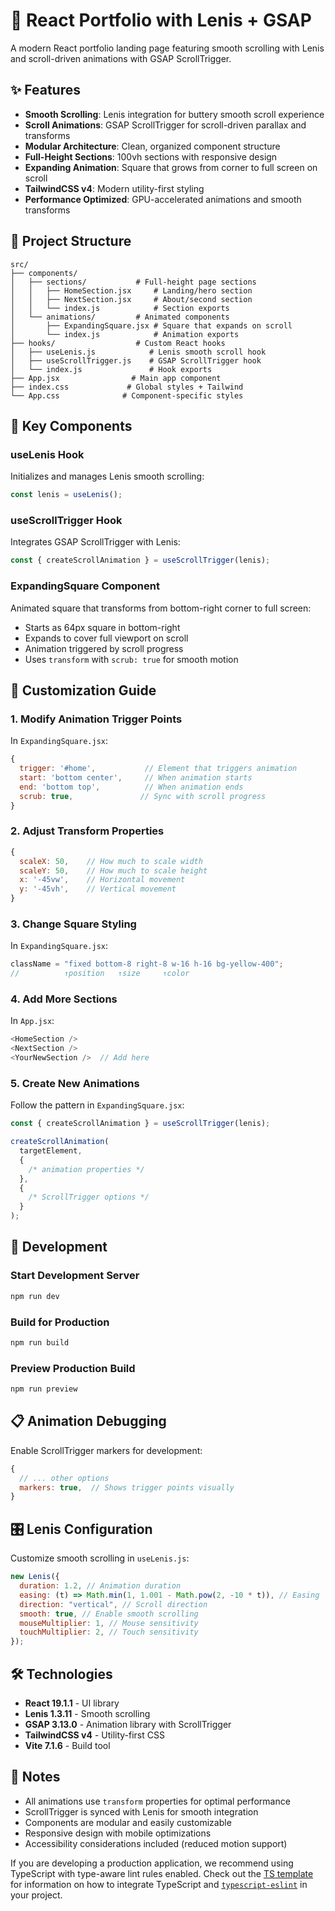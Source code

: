# 🚀 React Portfolio with Lenis + GSAP

A modern React portfolio landing page featuring smooth scrolling with Lenis and scroll-driven animations with GSAP ScrollTrigger.

## ✨ Features

- **Smooth Scrolling**: Lenis integration for buttery smooth scroll experience
- **Scroll Animations**: GSAP ScrollTrigger for scroll-driven parallax and transforms
- **Modular Architecture**: Clean, organized component structure
- **Full-Height Sections**: 100vh sections with responsive design
- **Expanding Animation**: Square that grows from corner to full screen on scroll
- **TailwindCSS v4**: Modern utility-first styling
- **Performance Optimized**: GPU-accelerated animations and smooth transforms

## 📁 Project Structure

```
src/
├── components/
│   ├── sections/           # Full-height page sections
│   │   ├── HomeSection.jsx     # Landing/hero section
│   │   ├── NextSection.jsx     # About/second section
│   │   └── index.js            # Section exports
│   └── animations/         # Animated components
│       ├── ExpandingSquare.jsx # Square that expands on scroll
│       └── index.js            # Animation exports
├── hooks/                  # Custom React hooks
│   ├── useLenis.js            # Lenis smooth scroll hook
│   ├── useScrollTrigger.js    # GSAP ScrollTrigger hook
│   └── index.js               # Hook exports
├── App.jsx                # Main app component
├── index.css             # Global styles + Tailwind
└── App.css              # Component-specific styles
```

## 🎯 Key Components

### **useLenis Hook**

Initializes and manages Lenis smooth scrolling:

```javascript
const lenis = useLenis();
```

### **useScrollTrigger Hook**

Integrates GSAP ScrollTrigger with Lenis:

```javascript
const { createScrollAnimation } = useScrollTrigger(lenis);
```

### **ExpandingSquare Component**

Animated square that transforms from bottom-right corner to full screen:

- Starts as 64px square in bottom-right
- Expands to cover full viewport on scroll
- Animation triggered by scroll progress
- Uses `transform` with `scrub: true` for smooth motion

## 🎨 Customization Guide

### **1. Modify Animation Trigger Points**

In `ExpandingSquare.jsx`:

```javascript
{
  trigger: '#home',           // Element that triggers animation
  start: 'bottom center',     // When animation starts
  end: 'bottom top',          // When animation ends
  scrub: true,               // Sync with scroll progress
}
```

### **2. Adjust Transform Properties**

```javascript
{
  scaleX: 50,    // How much to scale width
  scaleY: 50,    // How much to scale height
  x: '-45vw',    // Horizontal movement
  y: '-45vh',    // Vertical movement
}
```

### **3. Change Square Styling**

In `ExpandingSquare.jsx`:

```javascript
className = "fixed bottom-8 right-8 w-16 h-16 bg-yellow-400";
//          ↑position   ↑size     ↑color
```

### **4. Add More Sections**

In `App.jsx`:

```javascript
<HomeSection />
<NextSection />
<YourNewSection />  // Add here
```

### **5. Create New Animations**

Follow the pattern in `ExpandingSquare.jsx`:

```javascript
const { createScrollAnimation } = useScrollTrigger(lenis);

createScrollAnimation(
  targetElement,
  {
    /* animation properties */
  },
  {
    /* ScrollTrigger options */
  }
);
```

## 🚀 Development

### **Start Development Server**

```bash
npm run dev
```

### **Build for Production**

```bash
npm run build
```

### **Preview Production Build**

```bash
npm run preview
```

## 📋 Animation Debugging

Enable ScrollTrigger markers for development:

```javascript
{
  // ... other options
  markers: true,  // Shows trigger points visually
}
```

## 🎛️ Lenis Configuration

Customize smooth scrolling in `useLenis.js`:

```javascript
new Lenis({
  duration: 1.2, // Animation duration
  easing: (t) => Math.min(1, 1.001 - Math.pow(2, -10 * t)), // Easing
  direction: "vertical", // Scroll direction
  smooth: true, // Enable smooth scrolling
  mouseMultiplier: 1, // Mouse sensitivity
  touchMultiplier: 2, // Touch sensitivity
});
```

## 🛠️ Technologies

- **React 19.1.1** - UI library
- **Lenis 1.3.11** - Smooth scrolling
- **GSAP 3.13.0** - Animation library with ScrollTrigger
- **TailwindCSS v4** - Utility-first CSS
- **Vite 7.1.6** - Build tool

## 📝 Notes

- All animations use `transform` properties for optimal performance
- ScrollTrigger is synced with Lenis for smooth integration
- Components are modular and easily customizable
- Responsive design with mobile optimizations
- Accessibility considerations included (reduced motion support)

If you are developing a production application, we recommend using TypeScript with type-aware lint rules enabled. Check out the [TS template](https://github.com/vitejs/vite/tree/main/packages/create-vite/template-react-ts) for information on how to integrate TypeScript and [`typescript-eslint`](https://typescript-eslint.io) in your project.

